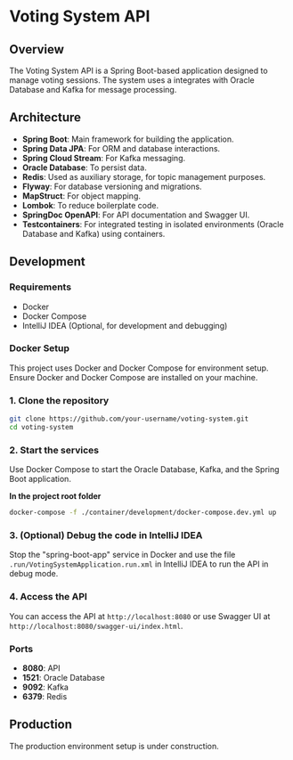 # Voting System API

## Overview

The Voting System API is a Spring Boot-based application designed to manage voting sessions. The system uses a
integrates with Oracle Database and Kafka for message processing.

## Architecture

- **Spring Boot**: Main framework for building the application.
- **Spring Data JPA**: For ORM and database interactions.
- **Spring Cloud Stream**: For Kafka messaging.
- **Oracle Database**: To persist data.
- **Redis**: Used as auxiliary storage, for topic management purposes.
- **Flyway**: For database versioning and migrations.
- **MapStruct**: For object mapping.
- **Lombok**: To reduce boilerplate code.
- **SpringDoc OpenAPI**: For API documentation and Swagger UI.
- **Testcontainers**: For integrated testing in isolated environments (Oracle Database and Kafka) using containers.

## Development

### Requirements

- Docker
- Docker Compose
- IntelliJ IDEA (Optional, for development and debugging)

### Docker Setup

This project uses Docker and Docker Compose for environment setup. Ensure Docker and Docker Compose are installed on
your machine.

### 1. Clone the repository

```sh
git clone https://github.com/your-username/voting-system.git
cd voting-system
```

### 2. Start the services

Use Docker Compose to start the Oracle Database, Kafka, and the Spring Boot application.

**In the project root folder**

```sh
docker-compose -f ./container/development/docker-compose.dev.yml up
```

### 3. (Optional) Debug the code in IntelliJ IDEA

Stop the "spring-boot-app" service in Docker and use the file `.run/VotingSystemApplication.run.xml` in IntelliJ IDEA to
run the API in debug mode.

### 4. Access the API

You can access the API at `http://localhost:8080` or use Swagger UI at `http://localhost:8080/swagger-ui/index.html`.

### Ports

- **8080**: API
- **1521**: Oracle Database
- **9092**: Kafka
- **6379**: Redis

## Production

The production environment setup is under construction.